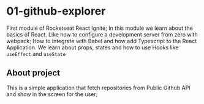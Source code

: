 # 01-github-explorer
First module of Rocketseat React Ignite; In this module we learn about the basics of React. Like how to configure a development server from zero with webpack; How to integrate with Babel and how add Typescript to the React Application.
We learn about props, states and how to use Hooks like `useEffect` and `useState`

## About project
This is a simple application that fetch repositories from Public Github API and show in the screen for the user;
